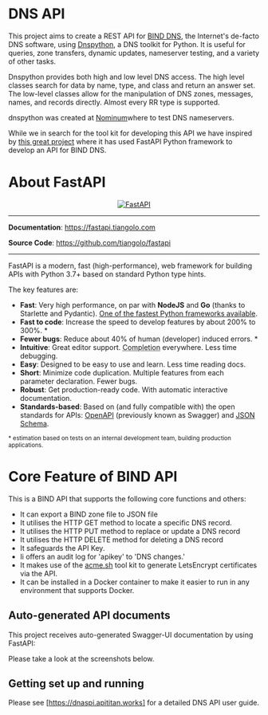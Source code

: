 # DNS API

This project aims to create a REST API for [BIND DNS](https://www.isc.org/bind/), the Internet's de-facto DNS software, using [Dnspython](https://www.dnspython.org/), a DNS toolkit for Python. It is useful for queries, zone transfers, dynamic updates, nameserver testing, and a variety of other tasks.

Dnspython provides both high and low level DNS access. The high level classes search for data by name, type, and class and return an answer set. The low-level classes allow for the manipulation of DNS zones, messages, names, and records directly. Almost every RR type is supported.

dnspython was created at [Nominum](https://www.nominum.com)where to test DNS nameservers.

While we in search for  the tool kit for developing this API we have inspired by [this great project](https://gitlab.com/jaytuck/bind-rest-api) where it has used FastAPI Python  framework to develop an API for BIND DNS. 

# About FastAPI 

<p align="center">
  <a href="https://fastapi.tiangolo.com"><img src="https://fastapi.tiangolo.com/img/logo-margin/logo-teal.png" alt="FastAPI"></a>
</p>

---

**Documentation**: <a href="https://fastapi.tiangolo.com" target="_blank">https://fastapi.tiangolo.com</a>

**Source Code**: <a href="https://github.com/tiangolo/fastapi" target="_blank">https://github.com/tiangolo/fastapi</a>

---

FastAPI is a modern, fast (high-performance), web framework for building APIs with Python 3.7+ based on standard Python type hints.

The key features are:

* **Fast**: Very high performance, on par with **NodeJS** and **Go** (thanks to Starlette and Pydantic). [One of the fastest Python frameworks available](#performance).
* **Fast to code**: Increase the speed to develop features by about 200% to 300%. *
* **Fewer bugs**: Reduce about 40% of human (developer) induced errors. *
* **Intuitive**: Great editor support. <abbr title="also known as auto-complete, autocompletion, IntelliSense">Completion</abbr> everywhere. Less time debugging.
* **Easy**: Designed to be easy to use and learn. Less time reading docs.
* **Short**: Minimize code duplication. Multiple features from each parameter declaration. Fewer bugs.
* **Robust**: Get production-ready code. With automatic interactive documentation.
* **Standards-based**: Based on (and fully compatible with) the open standards for APIs: <a href="https://github.com/OAI/OpenAPI-Specification" class="external-link" target="_blank">OpenAPI</a> (previously known as Swagger) and <a href="https://json-schema.org/" class="external-link" target="_blank">JSON Schema</a>.

<small>* estimation based on tests on an internal development team, building production applications.</small>

# Core Feature of BIND API

This is a BIND API that supports the following core functions and others:

* It can  export a BIND  zone file to JSON  file
* It utilises the HTTP GET method to locate a specific DNS record.
* It utilises the HTTP PUT  method to replace or update a DNS record
* It utilises the HTTP DELETE method for deleting a DNS record
* It safeguards the API Key. 
* Ii offers an audit log for 'apikey' to 'DNS changes.'
* It makes use of the [acme.sh](https://acme.sh) tool kit to generate LetsEncrypt certificates via the API.
* It can be installed in a Docker container to make it easier to run in any environment that supports Docker.

## Auto-generated API documents

This project receives auto-generated Swagger-UI documentation by using FastAPI: 

Please take a look at the screenshots below.

## Getting set up and running

Please see [https://dnaspi.apititan.works] for a detailed DNS API user guide.


